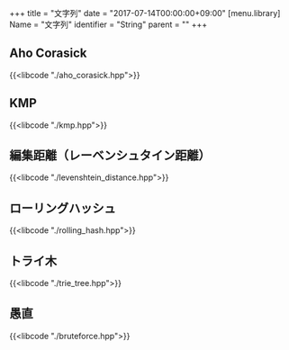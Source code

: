 +++
title = "文字列"
date = "2017-07-14T00:00:00+09:00"
[menu.library]
Name = "文字列"
identifier = "String"
parent = ""
+++

<!--more-->

## Aho Corasick

{{<libcode "./aho_corasick.hpp">}}

## KMP

{{<libcode "./kmp.hpp">}}

## 編集距離（レーベンシュタイン距離）

{{<libcode "./levenshtein_distance.hpp">}}

## ローリングハッシュ

{{<libcode "./rolling_hash.hpp">}}

## トライ木

{{<libcode "./trie_tree.hpp">}}

## 愚直

{{<libcode "./bruteforce.hpp">}}
